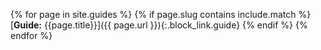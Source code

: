 {% for page in site.guides %}
{% if page.slug contains include.match %}
[**Guide:** {{page.title}}]({{ page.url }}){:.block_link.guide}
{% endif %}
{% endfor %}
